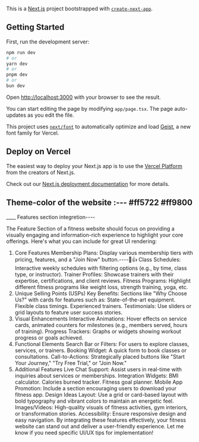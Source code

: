 This is a [Next.js](https://nextjs.org) project bootstrapped with [`create-next-app`](https://nextjs.org/docs/app/api-reference/cli/create-next-app).

## Getting Started

First, run the development server:

```bash
npm run dev
# or
yarn dev
# or
pnpm dev
# or
bun dev
```

Open [http://localhost:3000](http://localhost:3000) with your browser to see the result.

You can start editing the page by modifying `app/page.tsx`. The page auto-updates as you edit the file.

This project uses [`next/font`](https://nextjs.org/docs/app/building-your-application/optimizing/fonts) to automatically optimize and load [Geist](https://vercel.com/font), a new font family for Vercel.



## Deploy on Vercel

The easiest way to deploy your Next.js app is to use the [Vercel Platform](https://vercel.com/new?utm_medium=default-template&filter=next.js&utm_source=create-next-app&utm_campaign=create-next-app-readme) from the creators of Next.js.

Check out our [Next.js deployment documentation](https://nextjs.org/docs/app/building-your-application/deploying) for more details.


## Theme-color of the website :--- #ff5722  #ff9800


____ Features section integretion----


The Feature Section of a fitness website should focus on providing a visually engaging and information-rich experience to highlight your core offerings. Here's what you can include for great UI rendering:

1. Core Features
Membership Plans: Display various membership tiers with pricing, features, and a "Join Now" button.----🏑👍
Class Schedules: Interactive weekly schedules with filtering options (e.g., by time, class type, or instructor).
Trainer Profiles: Showcase trainers with their expertise, certifications, and client reviews.
Fitness Programs: Highlight different fitness programs like weight loss, strength training, yoga, etc.
2. Unique Selling Points (USPs)
Key Benefits: Sections like "Why Choose Us?" with cards for features such as:
State-of-the-art equipment.
Flexible class timings.
Experienced trainers.
Testimonials: Use sliders or grid layouts to feature user success stories.
3. Visual Enhancements
Interactive Animations: Hover effects on service cards, animated counters for milestones (e.g., members served, hours of training).
Progress Trackers: Graphs or widgets showing workout progress or goals achieved.
4. Functional Elements
Search Bar or Filters: For users to explore classes, services, or trainers.
Booking Widget: A quick form to book classes or consultations.
Call-to-Actions: Strategically placed buttons like "Start Your Journey," "Try Free Trial," or "Join Now."
5. Additional Features
Live Chat Support: Assist users in real-time with inquiries about services or memberships.
Integration Widgets:
BMI calculator.
Calories burned tracker.
Fitness goal planner.
Mobile App Promotion: Include a section encouraging users to download your fitness app.
Design Ideas
Layout: Use a grid or card-based layout with bold typography and vibrant colors to maintain an energetic feel.
Images/Videos: High-quality visuals of fitness activities, gym interiors, or transformation stories.
Accessibility: Ensure responsive design and easy navigation.
By integrating these features effectively, your fitness website can stand out and deliver a user-friendly experience. Let me know if you need specific UI/UX tips for implementation!
